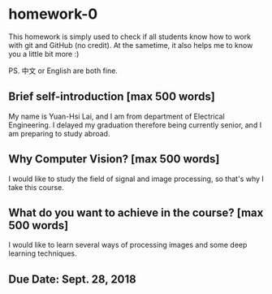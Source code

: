# homework-0
This homework is simply used to check if all students know how to work with git and GitHub (no credit).
At the sametime, it also helps me to know you a little bit more :)

PS. 中文 or English are both fine.

## Brief self-introduction [max 500 words]
My name is Yuan-Hsi Lai, and I am from department of Electrical Engineering. I delayed my graduation therefore being currently senior, and I am preparing to study abroad.  
## Why Computer Vision? [max 500 words]
I would like to study the field of signal and image processing, so that's why I take this course.
## What do you want to achieve in the course? [max 500 words]
I would like to learn several ways of processing images and some deep learning techniques.
## Due Date: Sept. 28, 2018
